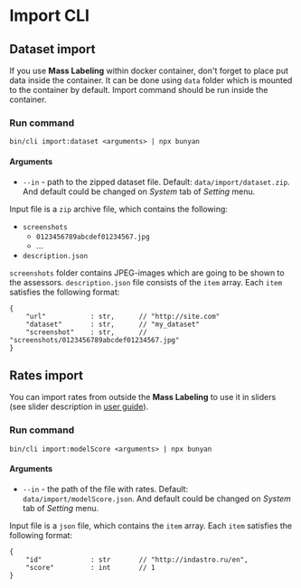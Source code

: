 # Import CLI


## Dataset import

If you use __Mass Labeling__ within docker container, don't forget to place put data inside the container. 
It can be done using `data` folder which is mounted to the container by default. 
Import command should be run inside the container.

### Run command

`bin/cli import:dataset <arguments> | npx bunyan`

#### Arguments

* `--in` - path to the zipped dataset file. Default: `data/import/dataset.zip`. And default could be 
changed on _System_ tab of _Setting_ menu.

Input file is a `zip` archive file, which contains the following:

* `screenshots`
    * `0123456789abcdef01234567.jpg`
    * ...
* `description.json`

`screenshots` folder contains JPEG-images which are going to be shown to the assessors. `description.json` file
consists of the `item` array. Each `item` satisfies the following format:

```
{
    "url"           : str,      // "http://site.com"
    "dataset"       : str,      // "my_dataset"
    "screenshot"    : str,      // "screenshots/0123456789abcdef01234567.jpg"
}
```

## Rates import

You can import rates from outside the __Mass Labeling__ to use it in sliders (see slider description 
in [user guide](../user_guide)).  

### Run command

`bin/cli import:modelScore <arguments> | npx bunyan`

#### Arguments

* `--in` - the path of the file with rates. Default: `data/import/modelScore.json`. And default could be 
changed on _System_ tab of _Setting_ menu.

Input file is a `json` file, which contains the `item` array. Each `item` satisfies the following format:

```
{
    "id"            : str       // "http://indastro.ru/en",
    "score"         : int       // 1
}
```

 
